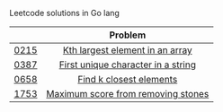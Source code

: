 Leetcode solutions in Go lang

| |Problem|
|:---:|:---:|
| [0215](https://leetcode.com/problems/kth-largest-element-in-an-array) |[Kth largest element in an array](0215_kth-largest-element-in-an-array/)|
| [0387](https://leetcode.com/problems/first-unique-character-in-a-string) |[First unique character in a string](0387_first-unique-character-in-a-string/)|
| [0658](https://leetcode.com/problems/find-k-closest-elements) |[Find k closest elements](0658_find-k-closest-elements/)|
| [1753](https://leetcode.com/problems/maximum-score-from-removing-stones) |[Maximum score from removing stones](1753_maximum-score-from-removing-stones/)|

